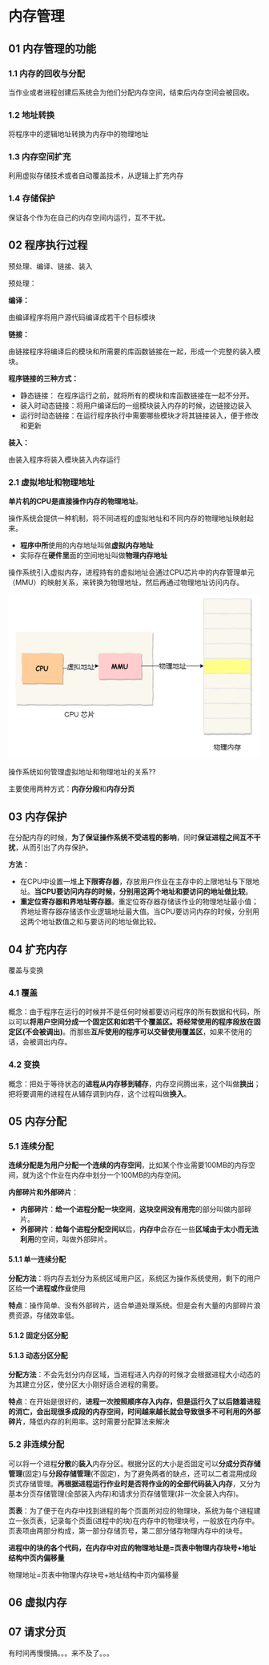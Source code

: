 # 内存管理

## 01 内存管理的功能

### 1.1 内存的回收与分配

当作业或者进程创建后系统会为他们分配内存空间，结束后内存空间会被回收。

### 1.2 地址转换

将程序中的逻辑地址转换为内存中的物理地址

### 1.3 内存空间扩充

利用虚拟存储技术或者自动覆盖技术，从逻辑上扩充内存

### 1.4 存储保护

保证各个作为在自己的内存空间内运行，互不干扰。

## 02 程序执行过程

预处理、编译、链接、装入

预处理：

**编译：**

由编译程序将用户源代码编译成若干个目标模块

**链接：**

由链接程序将编译后的模块和所需要的库函数链接在一起，形成一个完整的装入模块。

**程序链接的三种方式：**

- 静态链接： 在程序运行之前，就将所有的模块和库函数链接在一起不分开。
- 装入时动态链接：将用户编译后的一组模块装入内存的时候，边链接边装入
- 运行时动态链接：在运行程序执行中需要哪些模块才将其链接装入，便于修改和更新

**装入：**

由装入程序将装入模块装入内存运行

### 2.1 虚拟地址和物理地址

**单片机的CPU是直接操作内存的物理地址**。

操作系统会提供一种机制，将不同进程的虚拟地址和不同内存的物理地址映射起来。

- **程序中所**使用的内存地址叫做**虚拟内存地址**
- 实际存在**硬件里**面的空间地址叫做**物理内存地址**

操作系统引入虚拟内存，进程持有的虚拟地址会通过CPU芯片中的内存管理单元（MMU）的映射关系，来转换为物理地址，然后再通过物理地址访问内存。

![image-20211213211516809](内存管理.assets/image-20211213211516809.png)

操作系统如何管理虚拟地址和物理地址的关系??

主要使用两种方式：**内存分段**和**内存分页**

## 03 内存保护

在分配内存的时候，**为了保证操作系统不受进程的影响**，同时**保证进程之间互不干扰**，从而引出了内存保护。

**方法：**

- 在CPU中设置一堆**上下限寄存器**，存放用户作业在主存中的上限地址与下限地址。**当CPU要访问内存的时候，分别用这两个地址和要访问的地址做比较**。
- **重定位寄存器和界地址寄存器**。重定位寄存器存储该作业的物理地址最小值；界地址寄存器存储该作业逻辑地址最大值。当CPU要访问内存的时候，分别用这两个地址数值之和与要访问的地址做比较。

## 04 扩充内存

覆盖与变换

### 4.1 覆盖

概念：由于程序在运行的时候并不是任何时候都要访问程序的所有数据和代码，所以可以**将用户空间分成一个固定区和如若干个覆盖区。将经常使用的程序段放在固定区(不会被调出)**。而那些**互斥使用的程序可以交替使用覆盖区**，如果不使用的话，会被调出内存。

### 4.2 变换

概念：把处于等待状态的**进程从内存移到辅存**，内存空间腾出来，这个叫做**换出**；把将要调用的进程在从辅存调到内存，这个过程叫做**换入**。

## 05 内存分配

### 5.1 连续分配

**连续分配是为用户分配一个连续的内存空间**，比如某个作业需要100MB的内存空间，就为这个作业在内存中划分一个100MB的内存空间。

**内部碎片和外部碎片**：

- **内部碎片**：**给一个进程分配一块空间**，**这块空间没有用完**的部分叫做内部碎片。
- **外部碎片**：**给每个进程分配空间以**后，**内存中**会存在一些**区域由于太小而无法利用**的空间，叫做外部碎片。

#### 5.1.1 单一连续分配

**分配方法**：将内存去划分为系统区域用户区，系统区为操作系统使用，剩下的用户区给**一个进程或作业**使用

**特点**：操作简单、没有外部碎片，适合单道处理系统。但是会有大量的内部碎片浪费资源，存储效率低。

#### 5.1.2 固定分区分配

#### 5.1.3 动态分区分配

**分配方法**：不会先划分内存区域，当进程进入内存的时候才会根据进程大小动态的为其建立分区，使分区大小刚好适合进程的需要。

**特点**：在开始是很好的，**进程一次按照顺序存入内存，但是运行久了以后随着进程的消亡，会出现很多成段的内存空间，时间越来越长就会导致很多不可利用的外部碎片**，降低内存的利用率。这时需要分配算法来解决

### 5.2 非连续分配

可以将一个进程**分散**的**装入**内存分区。根据分区的大小是否固定可以**分成分页存储管理**(固定)与**分段存储管理**(不固定)，为了避免两者的缺点，还可以二者混用成段页式存储管理。**再根据进程运行作业时是否将作业的的全部代码装入内存**，又分为基本分页存储管理(全部装入内存)和请求分页存储管理(非一次全装入内存)。

**页表**：为了便于在内存中找到进程的每个页面所对应的物理块，系统为每个进程建立一张页表，记录每个页面(进程中的块)在内存中的物理块号，一般放在内存中。页表项由两部分构成，第一部分存储页号，第二部分储存物理内存中的块号。

**进程中的块的各个代码，在内存中对应的物理地址是=页表中物理内存块号+地址结构中页内偏移量**

物理地址=页表中物理内存块号+地址结构中页内偏移量

## 06 虚拟内存

## 07 请求分页

有时间再慢慢搞。。。来不及了。。。